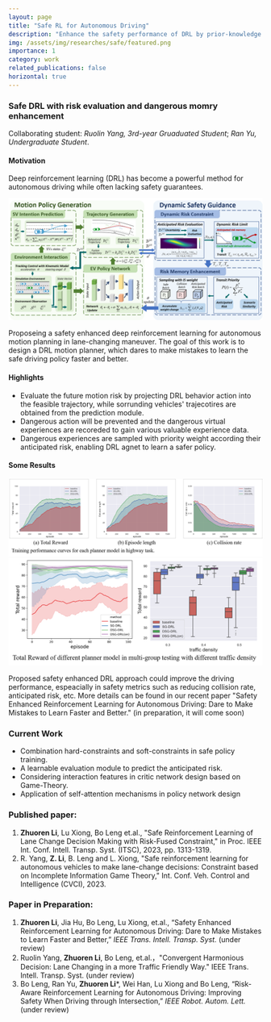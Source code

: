 ```yaml
---
layout: page
title: "Safe RL for Autonomous Driving"
description: "Enhance the safety performance of DRL by prior-knowledge designed safe guidance in both training and testing. (From Sept 2022 to now)"
img: /assets/img/researches/safe/featured.png
importance: 1
category: work
related_publications: false
horizontal: true
---
```

### **Safe DRL with risk evaluation and dangerous momry enhancement**
Collaborating student: *Ruolin Yang, 3rd-year Gruaduated Student*; *Ran Yu, Undergraduate Student*.

#### **Motivation**
Deep reinforcement learning (DRL) has become a powerful method for autonomous driving while often lacking safety guarantees.

![png](/assets/img/researches/safe/featured.png) 

Proposeing a safety enhanced deep reinforcement learning for autonomous motion planning in lane-changing maneuver. The goal of this work is to design a DRL motion planner, which dares to make mistakes to learn the safe driving policy faster and better.

#### **Highlights**
- Evaluate the future motion risk by projecting DRL behavior action into the feasible trajectory, while sorrunding vehicles' trajecotires are obtained from the prediction module.
- Dangerous action will be prevented and the dangerous virtual experiences are recoreded to gain various valuable experience data.
- Dangerous experiences are sampled with priority weight according their anticipated risk, enabling DRL agnet to learn a safer policy.

#### **Some Results**
![png](/assets/img/researches/safe/traincurve.png) 
![png](/assets/img/researches/safe/testTR.png) 

Proposed safety enhanced DRL approach could improve the driving performance, espeacially in safety metrics such as reducing collision rate, anticipated risk, etc.
More details can be found in our recent paper "Safety Enhanced Reinforcement Learning for Autonomous Driving: Dare to Make Mistakes to Learn Faster and Better." (in preparation, it will come soon)

### **Current Work**
- Combination hard-constraints and soft-constraints in safe policy training.
- A learnable evaluation module to predict the anticipated risk.
- Considering interaction features in critic network design based on Game-Theory.
- Application of self-attention mechanisms in policy network design

### **Published paper:**
1. **Zhuoren Li**, Lu Xiong, Bo Leng et.al., "Safe Reinforcement Learning of Lane Change Decision Making with Risk-Fused Constraint," in Proc. IEEE Int. Conf. Intell. Transp. Syst. (ITSC), 2023, pp. 1313-1319.
2. R. Yang, **Z. Li**, B. Leng and L. Xiong, "Safe reinforcement learning for autonomous vehicles to make lane-change decisions: Constraint based on Incomplete Information Game Theory," Int. Conf. Veh. Control and Intelligence (CVCI), 2023.
### **Paper in Preparation:**
1. **Zhuoren Li**, Jia Hu, Bo Leng, Lu Xiong, et.al., “Safety Enhanced Reinforcement Learning for Autonomous Driving: Dare to Make Mistakes to Learn Faster and Better,” *IEEE Trans. Intell. Transp. Syst.* (under review)
2. Ruolin Yang, **Zhuoren Li**, Bo Leng, et.al.，"Convergent Harmonious Decision: Lane Changing in a more Traffic Friendly Way." IEEE Trans. Intell. Transp. Syst. (under review)
3. Bo Leng, Ran Yu, **Zhuoren Li***, Wei Han, Lu Xiong and Bo Leng, “Risk-Aware Reinforcement Learning for Autonomous Driving: Improving Safety When Driving through Intersection,” *IEEE Robot. Autom. Lett.* (under review)